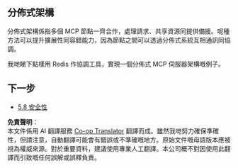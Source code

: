 <!--
CO_OP_TRANSLATOR_METADATA:
{
  "original_hash": "cd973a4e381337c6a3ac2443e7548e63",
  "translation_date": "2025-06-12T21:30:32+00:00",
  "source_file": "05-AdvancedTopics/mcp-scaling/README.md",
  "language_code": "hk"
}
-->
## 分佈式架構

分佈式架構係指多個 MCP 節點一齊合作，處理請求、共享資源同提供備援。呢種方法可以提升擴展性同容錯能力，因為節點之間可以透過分佈式系統互相通訊同協調。

我哋睇下點樣用 Redis 作協調工具，實現一個分佈式 MCP 伺服器架構嘅例子。

## 下一步

- [5.8 安全性](../mcp-security/README.md)

**免責聲明**：  
本文件係用 AI 翻譯服務 [Co-op Translator](https://github.com/Azure/co-op-translator) 翻譯而成。雖然我哋努力確保準確性，但請注意，自動翻譯可能會有錯誤或不準確嘅地方。原始文件嘅母語版本應被視為權威來源。對於重要資料，建議使用專業人工翻譯。本公司概不對因使用此翻譯而引致嘅任何誤解或誤釋負責。